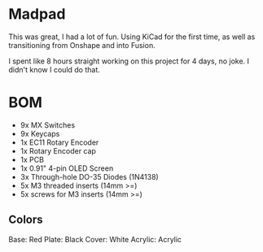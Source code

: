 # Madpad

This was great, I had a lot of fun. Using KiCad for the first time, as well as transitioning from Onshape and into Fusion.

I spent like 8 hours straight working on this project for 4 days, no joke. I didn't know I could do that.

# BOM
- 9x MX Switches
- 9x Keycaps
- 1x EC11 Rotary Encoder
- 1x Rotary Encoder cap
- 1x PCB
- 1x 0.91" 4-pin OLED Screen
- 3x Through-hole DO-35 Diodes (1N4138)
- 5x M3 threaded inserts (14mm >=)
- 5x screws for M3 inserts (14mm >=)

## Colors
Base: Red
Plate: Black
Cover: White
Acrylic: Acrylic